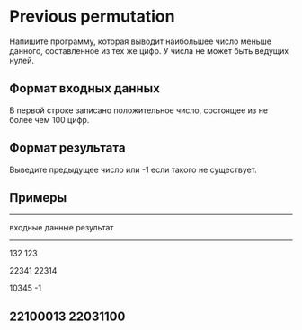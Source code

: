 # Previous permutation

Напишите программу, которая выводит наибольшее число меньше данного,
составленное из тех же цифр. У числа не может быть
ведущих нулей.

## Формат входных данных

В первой строке записано положительное число,
состоящее из не более чем 100 цифр.

## Формат результата

Выведите предыдущее число или -1 если такого не существует.

## Примеры

------------------------------
входные данные  результат
--------------  --------------
132             123

22341           22314

10345           -1

22100013        22031100
------------------------------

